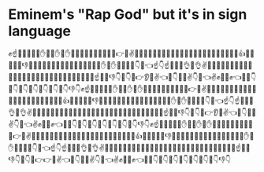 # Eminem's "Rap God" but it's in sign language

✊☝️👊🖖🤞🤘👋✋👊🤘✋🤞✋🤘🖕🤘🤟🤘👋🤛🤚🤘🖖👉🤚✌️👋👊🖖🤘👋✊🤚🤟🤚✊👐✊👋👊🤟🤚🖖✊🤲🤛👋🤟🖖👍🤜👋🤛🤲✊👎💪🤲🤛🤚✊🖖🤛🤲🤛🤚🤘🤚✊🤜👋🤘✋✊✋💪💪🤚💪👇🖖👈☝️👇☝️🤘👋🤘👌✊👌✌️🖖👊🙏🤛👋🤘🖖✊🖖🤟🙏🤘🤛🤚🖕🤛🖖🤘🤟🤚👋✊👋🤘🤛🤜👋💪🤛☝️👊🤚👎👇🤛👇💪👉👂🤚✌️👈👋👇🖕🤟✌️👇🤜👈✌️✊🤜🤞✊👈👊🤟👇👊👇🤛👇🤜👇👊👇🤜👇🖕👇👎👇✊☝️👊🖖🤞🤘👋✋👊🤘✋🤞✋🤘🖕🤘🤟🤘👋🤛🤚🤘🖖👉🤚✌️👋👊🖖🤘👋✊🤚🤟🤚✊👐✊👋👊🤟🤚🖖✊🤲🤛👋🤟🖖👍🤜👋🤛🤲✊👎💪🤲🤛🤚✊🖖🤛🤲🤛🤚🤘🤚✊🤜👋🤘✋✊✋💪💪🤚💪👇🖖👈☝️👇☝️🤘👋🤘👌✊👌✌️🖖👊🙏🤛👋🤘🖖✊🖖🤟🙏🤘🤛🤚🖕🤛🖖🤘🤟🤚👋✊👋🤘🤛🤜👋💪🤛☝️👊🤚👎👇🤛👇💪👉👂🤚✌️👈👋👇🖕🤟✌️👇🤜👈✌️✊🤜🤞✊👈👊🤟👇👊👇🤛👇🤜👇👊👇🤜👇🖕👇👎👇✊☝️👊🖖🤞🤘👋✋👊🤘✋🤞✋🤘🖕🤘🤟🤘👋🤛🤚🤘🖖👉🤚✌️👋👊🖖🤘👋✊🤚🤟🤚✊👐✊👋👊🤟🤚🖖✊🤲🤛👋🤟🖖👍🤜👋🤛🤲✊👎💪🤲🤛🤚✊🖖🤛🤲🤛🤚🤘🤚✊🤜👋🤘✋✊✋💪💪🤚💪👇🖖👈☝️👇☝️🤘👋🤘👌✊👌✌️🖖👊🙏🤛👋🤘🖖✊🖖🤟🙏🤘🤛🤚🖕🤛🖖🤘🤘🤚👋✊👋🤘🤛🤜👋💪🤛☝️👊🤚👎👇🤛👇💪👉👉🤚✌️👈👋👇🖕🤟✌️👇🤜👈✌️✊🤜🤞✊👈👊🤟👇👊👇🤛👇🤜👇👊👇🤜👇🖕👇👎👇
